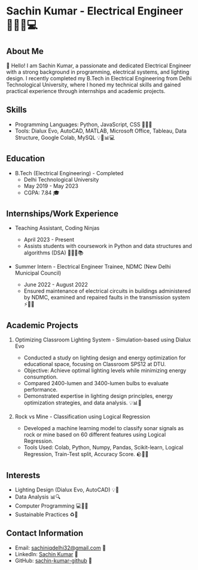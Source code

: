 # Sachin Kumar - Electrical Engineer 👨‍🔧💡💻



## About Me

👋 Hello! I am Sachin Kumar, a passionate and dedicated Electrical Engineer with a strong background in programming, electrical systems, and lighting design. I recently completed my B.Tech in Electrical Engineering from Delhi Technological University, where I honed my technical skills and gained practical experience through internships and academic projects.

## Skills

- Programming Languages: Python, JavaScript, CSS 🐍🌐🎨
- Tools: Dialux Evo, AutoCAD, MATLAB, Microsoft Office, Tableau, Data Structure, Google Colab, MySQL 💡📐📊💻

## Education

- B.Tech (Electrical Engineering) - Completed
  - Delhi Technological University
  - May 2019 - May 2023
  - CGPA: 7.84 🎓

## Internships/Work Experience

- Teaching Assistant, Coding Ninjas
  - April 2023 - Present
  - Assists students with coursework in Python and data structures and algorithms (DSA) 👨‍🏫🐍📚

- Summer Intern - Electrical Engineer Trainee, NDMC (New Delhi Municipal Council)
  - June 2022 - August 2022
  - Ensured maintenance of electrical circuits in buildings administered by NDMC, examined and repaired faults in the transmission system ⚡🏢🔧

## Academic Projects

1. Optimizing Classroom Lighting System - Simulation-based using Dialux Evo
   - Conducted a study on lighting design and energy optimization for educational space, focusing on Classroom SPS12 at DTU.
   - Objective: Achieve optimal lighting levels while minimizing energy consumption.
   - Compared 2400-lumen and 3400-lumen bulbs to evaluate performance.
   - Demonstrated expertise in lighting design principles, energy optimization strategies, and data analysis. 💡📊🏫

2. Rock vs Mine - Classification using Logical Regression
   - Developed a machine learning model to classify sonar signals as rock or mine based on 60 different features using Logical Regression.
   - Tools Used: Colab, Python, Numpy, Pandas, Scikit-learn, Logical Regression, Train-Test split, Accuracy Score. 🪨🚢🧪

## Interests

- Lighting Design (Dialux Evo, AutoCAD) 💡📐
- Data Analysis 📊🔍
- Computer Programming 💻👨‍💻
- Sustainable Practices ♻️🌱

## Contact Information

- Email: sachiniqdelhi32@gmail.com 📧
- LinkedIn: [Sachin Kumar](https://www.linkedin.com/in/sachin-kumar-b22778216/) 🔗
- GitHub: [sachin-kumar-github](https://github.com/sachin-dtu) 🐙

